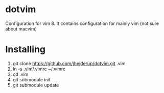# dotvim
Configuration for vim 8. It contains configuration for mainly vim (not sure about macvim)

# Installing

1. git clone https://github.com/jhejderup/dotvim.git .vim
2. ln -s .vim/.vimrc ~/.vimrc
3. cd .vim
3. git submodule init
4. git submodule update 
